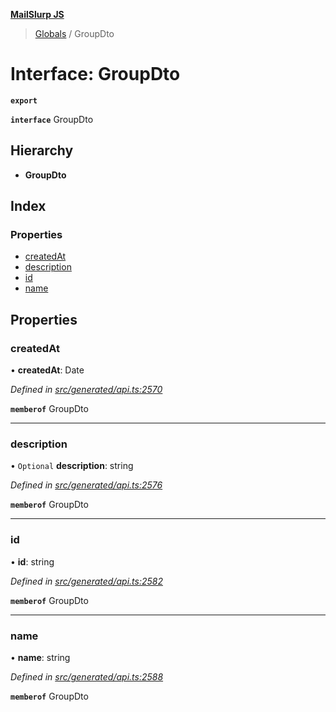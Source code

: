 **[MailSlurp JS](../README.md)**

> [Globals](../README.md) / GroupDto

# Interface: GroupDto

**`export`** 

**`interface`** GroupDto

## Hierarchy

* **GroupDto**

## Index

### Properties

* [createdAt](groupdto.md#createdat)
* [description](groupdto.md#description)
* [id](groupdto.md#id)
* [name](groupdto.md#name)

## Properties

### createdAt

•  **createdAt**: Date

*Defined in [src/generated/api.ts:2570](https://github.com/mailslurp/mailslurp-client/blob/cce5bf2/src/generated/api.ts#L2570)*

**`memberof`** GroupDto

___

### description

• `Optional` **description**: string

*Defined in [src/generated/api.ts:2576](https://github.com/mailslurp/mailslurp-client/blob/cce5bf2/src/generated/api.ts#L2576)*

**`memberof`** GroupDto

___

### id

•  **id**: string

*Defined in [src/generated/api.ts:2582](https://github.com/mailslurp/mailslurp-client/blob/cce5bf2/src/generated/api.ts#L2582)*

**`memberof`** GroupDto

___

### name

•  **name**: string

*Defined in [src/generated/api.ts:2588](https://github.com/mailslurp/mailslurp-client/blob/cce5bf2/src/generated/api.ts#L2588)*

**`memberof`** GroupDto
